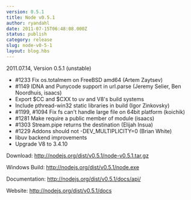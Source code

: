 ```yaml
---
version: 0.5.1
title: Node v0.5.1
author: ryandahl
date: 2011-07-15T06:48:08.000Z
status: publish
category: release
slug: node-v0-5-1
layout: blog.hbs
---
```


2011.07.14, Version 0.5.1 (unstable)
<ul><li> #1233 Fix os.totalmem on FreeBSD amd64 (Artem Zaytsev)
<li> #1149 IDNA and Punycode support in url.parse (Jeremy Selier, Ben Noordhuis, isaacs)
<li> Export $CC and $CXX to uv and V8's build systems
<li> Include pthread-win32 static libraries in build (Igor Zinkovsky)
<li> #1199, #1094 Fix fs can't handle large file on 64bit platform (koichik)
<li> #1281 Make require a public member of module (isaacs)
<li> #1303 Stream.pipe returns the destination (Elijah Insua)
<li> #1229 Addons should not -DEV_MULTIPLICITY=0 (Brian White)
<li> libuv backend improvements
<li> Upgrade V8 to 3.4.10</ul>




Download: <a href="http://nodejs.org/dist/v0.5.1/node-v0.5.1.tar.gz">http://nodejs.org/dist/v0.5.1/node-v0.5.1.tar.gz</a>

Windows Build: <a href="http://nodejs.org/dist/v0.5.1/node.exe">http://nodejs.org/dist/v0.5.1/node.exe</a>

Documentation: <a href="http://nodejs.org/dist/v0.5.1/docs/api/">http://nodejs.org/dist/v0.5.1/docs/api/</a>

Website: <a href="http://nodejs.org/dist/v0.5.1/docs">http://nodejs.org/dist/v0.5.1/docs</a>
